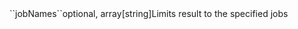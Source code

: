 <tr><td>``jobNames``</td><td>optional, array[string]</td><td>Limits result to the specified jobs 
</td><td></td><td></td></tr>
